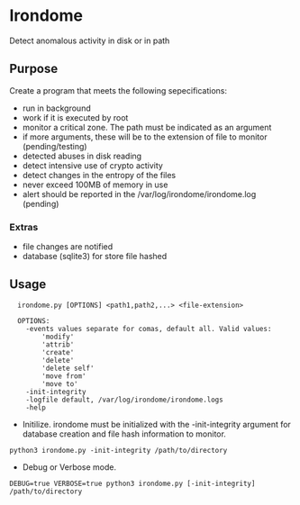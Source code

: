 # Irondome

Detect anomalous activity in disk or in path

## Purpose

Create a program that meets the following sepecifications:

* run in background
* work if it is executed by root
* monitor a critical zone. The path must be indicated as an argument
* if more arguments, these will be to the extension of file to monitor (pending/testing)
* detected abuses in disk reading
* detect intensive use of crypto activity
* detect changes in the entropy of the files
* never exceed 100MB of memory in use
* alert should be reported in the /var/log/irondome/irondome.log  (pending)

### Extras

* file changes are notified
* database (sqlite3) for store file hashed

## Usage

```
  irondome.py [OPTIONS] <path1,path2,...> <file-extension>

  OPTIONS:
    -events values separate for comas, default all. Valid values:
        'modify'
        'attrib'
        'create'
        'delete'
        'delete self'
        'move from'
        'move to'
    -init-integrity
    -logfile default, /var/log/irondome/irondome.logs
    -help
```

* Initilize. irondome must be initialized with the -init-integrity argument for database creation and file hash information to monitor.
```
python3 irondome.py -init-integrity /path/to/directory
```
* Debug or Verbose mode.
```
DEBUG=true VERBOSE=true python3 irondome.py [-init-integrity] /path/to/directory
```
